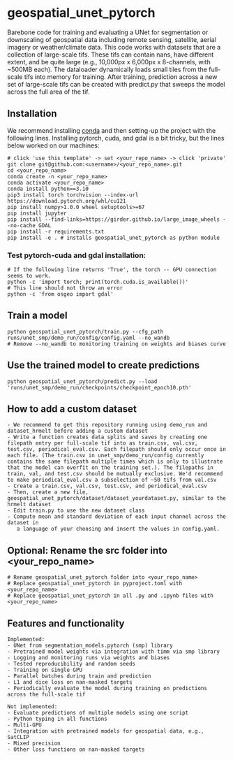 # geospatial_unet_pytorch
Barebone code for training and evaluating a UNet for segmentation or downscaling of geospatial data including remote sensing, satellite, aerial imagery or weather/climate data. This code works with datasets that are a collection of large-scale tifs. These tifs can contain nans, have different extent, and be quite large (e.g., 10,000px x 6,000px x 8-channels, with ~500MB each). The dataloader dynamically loads small tiles from the full-scale tifs into memory for training. After training, prediction across a new set of large-scale tifs can be created with predict.py that sweeps the model across the full area of the tif.

## Installation
We recommend installing [conda](https://docs.conda.io/en/latest/) and then setting-up the project with the following lines. Installing pytorch, cuda, and gdal is a bit tricky, but the lines below worked on our machines:
```
# click 'use this template' -> set <your_repo_name> -> click 'private'
git clone git@github.com:<username>/<your_repo_name>.git
cd <your_repo_name>
conda create -n <your_repo_name>
conda activate <your_repo_name>
conda install python==3.10
pip3 install torch torchvision --index-url https://download.pytorch.org/whl/cu121
pip install numpy>1.0.0 wheel setuptools>=67
pip install jupyter
pip install --find-links=https://girder.github.io/large_image_wheels --no-cache GDAL
pip install -r requirements.txt
pip install -e . # installs geospatial_unet_pytorch as python module
```

### Test pytorch-cuda and gdal installation:
```
# If the following line returns 'True', the torch -- GPU connection seems to work.
python -c 'import torch; print(torch.cuda.is_available())'
# This line should not throw an error
python -c 'from osgeo import gdal'
```

## Train a model
```
python geospatial_unet_pytorch/train.py --cfg_path runs/unet_smp/demo_run/config/config.yaml --no_wandb
# Remove --no_wandb to monitoring training on weights and biases curve
```

## Use the trained model to create predictions 
```
python geospatial_unet_pytorch/predict.py --load 'runs/unet_smp/demo_run/checkpoints/checkpoint_epoch10.pth'
```

## How to add a custom dataset
```
- We recommend to get this repository running using demo_run and dataset_hrmelt before adding a custom dataset
- Write a function creates data splits and saves by creating one filepath entry per full-scale tif into as train.csv, val.csv, test.csv, periodical_eval.csv. Each filepath should only occur once in each file. (The train.csv in unet_smp/demo_run/config currently contains the same filepath multiple times which is only to illustrate that the model can overfit on the training set.). The filepaths in train, val, and test.csv should be mutually exclusive. We'd recommend to make periodical_eval.csv a subselection of ~50 tifs from val.csv  
- Create a train.csv, val.csv, test.csv, and periodical_eval.csv
- Then, create a new file, geospatial_unet_pytorch/dataset/dataset_yourdataset.py, similar to the hrmelt dataset
- Edit train.py to use the new dataset class
- Compute mean and standard deviation of each input channel across the dataset in 
   a language of your choosing and insert the values in config.yaml.
```

## Optional: Rename the src folder into <your_repo_name>
```
# Rename geospatial_unet_pytorch folder into <your_repo_name>
# Replace geospatial_unet_pytorch in pyproject.toml with <your_repo_name>
# Replace geospatial_unet_pytorch in all .py and .ipynb files with <your_repo_name>
```

## Features and functionality
```
Implemented:
- UNet from segmentation_models.pytorch (smp) library
- Pretrained model weights via integration with timm via smp library
- Logging and monitoring runs via weights and biases
- Tested reproducibility and random seeds
- Training on single GPU
- Parallel batches during train and prediction
- L1 and dice loss on nan-masked targets
- Periodically evaluate the model during training on predictions across the full-scale tif

Not implemented:
- Evaluate predictions of multiple models using one script
- Python typing in all functions
- Multi-GPU
- Integration with pretrained models for geospatial data, e.g., SatCLIP
- Mixed precision
- Other loss functions on nan-masked targets
```